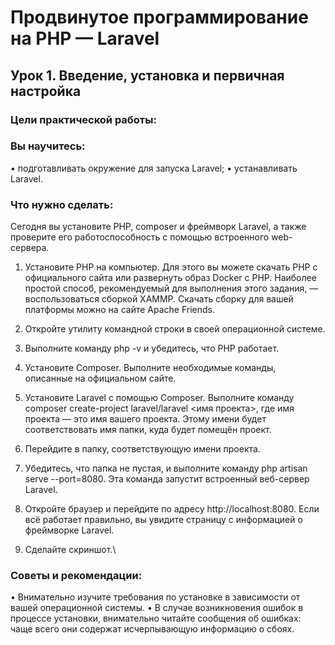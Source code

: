 # Продвинутое программирование на PHP — Laravel

## Урок 1. Введение, установка и первичная настройка

### Цели практической работы:
### Вы научитесь:

  • подготавливать окружение для запуска Laravel;
  • устанавливать Laravel.


### Что нужно сделать:

Сегодня вы установите PHP, composer и фреймворк Laravel, а также проверите его работоспособность с помощью встроенного web-сервера.

  1. Установите PHP на компьютер. Для этого вы можете скачать PHP с официального сайта или развернуть образ Docker с PHP. Наиболее простой способ, рекомендуемый для выполнения этого задания, — воспользоваться сборкой XAMMP. Скачать сборку для вашей платформы можно на сайте Apache Friends.

  2. Откройте утилиту командной строки в своей операционной системе.

  3. Выполните команду php -v и убедитесь, что PHP работает.

  4. Установите Composer. Выполните необходимые команды, описанные на официальном сайте.

  5. Установите Laravel с помощью Composer. Выполните команду composer create-project laravel/laravel <имя проекта>, где имя проекта — это имя вашего проекта. Этому имени будет соответствовать имя папки, куда будет помещён проект.

  6. Перейдите в папку, соответствующую имени проекта.

  7. Убедитесь, что папка не пустая, и выполните команду php artisan serve --port=8080. Эта команда запустит встроенный веб-сервер Laravel.

  8. Откройте браузер и перейдите по адресу http://localhost:8080. Если всё работает правильно, вы увидите страницу с информацией о фреймворке Laravel.

  9. Сделайте скриншот.\


### Советы и рекомендации:

  • Внимательно изучите требования по установке в зависимости от вашей операционной системы.
  • В случае возникновения ошибок в процессе установки, внимательно читайте сообщения об ошибках: чаще всего они содержат исчерпывающую информацию о сбоях.